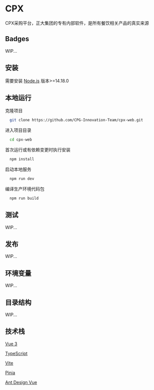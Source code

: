 
# CPX

CPX采购平台，正大集团的专有内部软件，是所有餐饮相关产品的真实来源

## Badges

WIP...

## 安装

需要安装 [Node.js](https://nodejs.org) 版本>=14.18.0

## 本地运行

克隆项目

```bash
  git clone https://github.com/CPG-Innovation-Team/cpx-web.git
```

进入项目目录

```bash
  cd cpx-web
```

首次运行或有依赖变更时执行安装

```bash
  npm install
```

启动本地服务

```bash
  npm run dev
```

编译生产环境代码包

```bash
  npm run build
```
## 测试

WIP...
## 发布

WIP...

## 环境变量

WIP...

## 目录结构

WIP...


## 技术栈

[Vue 3](https://v3.cn.vuejs.org/)

[TypeScript](https://www.typescriptlang.org/)

[Vite](https://vitejs.dev/)

[Pinia](https://pinia.vuejs.org/)

[Ant Design Vue](https://antdv.com/)

